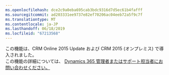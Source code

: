 ```yaml
---
ms.openlocfilehash: dce2c9a0eba695cab3bdc9316d7d5ec61b4fafff
ms.sourcegitcommit: ad203331ee9737e82ef70206ac04eeb72a5f9c7f
ms.translationtype: MT
ms.contentlocale: ja-JP
ms.lasthandoff: 06/18/2019
ms.locfileid: "67213568"
---
```

この機能は、CRM Online 2015 Update および CRM 2015 (オンプレミス) で導入されました。   
 この機能の詳細については、 [Dynamics 365 管理者またはサポート担当者にお問い合わせください。](../basics/find-administrator-support.md)